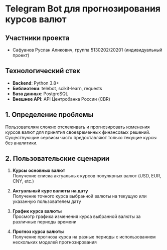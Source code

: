 # Telegram Bot для прогнозирования курсов валют

## Участники проекта
- Сафуанов Руслан Аликович, группа 5130202/20201 (индивидуальный проект)

## Технологический стек
- **Backend**: Python 3.8+
- **Библиотеки**: telebot, scikit-learn, requests
- **База данных**: PostgreSQL
- **Внешнее API**: API Центробанка России (CBR)

## 1. Определение проблемы
Пользователям сложно отслеживать и прогнозировать изменения курсов валют для принятия своевременных финансовых решений. Существующие сервисы часто предоставляют только текущие курсы без аналитики.

## 2. Пользовательские сценарии

1. **Курсы основных валют**  
   Получение списка актуальных курсов популярных валют (USD, EUR, CNY, etc.)

2. **Актуальный курс валюты на дату**  
   Получение точного курса выбранной валюты на текущую или указанную пользователем дату

3. **График курса валюты**  
   Просмотр графика изменения курса выбранной валюты за различные периоды времени

4. **Прогноз курса валюты**  
   Получение прогноза курса на разные периоды с использованием нескольких моделей прогнозирования
